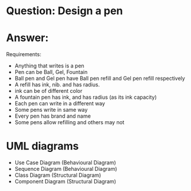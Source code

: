 # Question: Design a pen

# Answer:

Requirements:

- Anything that writes is a pen
- Pen can be Ball, Gel, Fountain
- Ball pen and Gel pen have Ball pen refill and Gel pen refill respectively
- A refill has ink, nib. and has radius.
- ink can be of different color
- A fountain pen has ink, and has radius (as its ink capacity)
- Each pen can write in a different way
- Some pens write in same way
- Every pen has brand and name
- Some pens allow refilling and others may not

# UML diagrams

- Use Case Diagram (Behavioural Diagram)
- Sequence Diagram (Behavioural Diagram)
- Class Diagram (Structural Diagram)
- Component Diagram (Structural Diagram)
